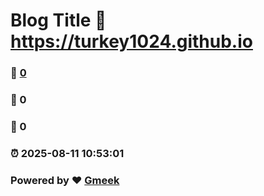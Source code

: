 # Blog Title :link: https://turkey1024.github.io 
### :page_facing_up: [0](https://turkey1024.github.io/tag.html) 
### :speech_balloon: 0 
### :hibiscus: 0 
### :alarm_clock: 2025-08-11 10:53:01 
### Powered by :heart: [Gmeek](https://github.com/Meekdai/Gmeek)
